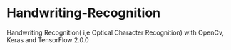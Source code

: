 # Handwriting-Recognition
Handwriting Recognition( i,e Optical Character Recognition) with OpenCv, Keras and TensorFlow 2.0.0
